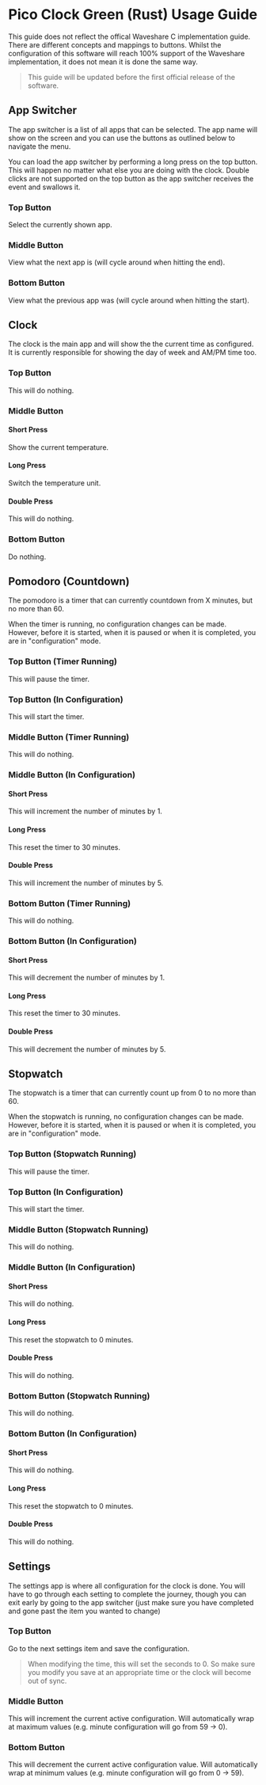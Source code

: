 # Pico Clock Green (Rust) Usage Guide

This guide does not reflect the offical Waveshare C implementation guide. There are different concepts and mappings to buttons. Whilst the configuration of this software will reach 100% support of the Waveshare implementation, it does not mean it is done the same way.

> This guide will be updated before the first official release of the software.

## App Switcher

The app switcher is a list of all apps that can be selected. The app name will show on the screen and you can use the buttons as outlined below to navigate the menu.

You can load the app switcher by performing a long press on the top button. This will happen no matter what else you are doing with the clock. Double clicks are not supported on the top button as the app switcher receives the event and swallows it.

### Top Button

Select the currently shown app.

### Middle Button

View what the next app is (will cycle around when hitting the end).

### Bottom Button

View what the previous app was (will cycle around when hitting the start).

## Clock

The clock is the main app and will show the the current time as configured. It is currently responsible for showing the day of week and AM/PM time too.

### Top Button

This will do nothing.

### Middle Button

#### Short Press

Show the current temperature.

#### Long Press

Switch the temperature unit.

#### Double Press

This will do nothing.

### Bottom Button

Do nothing.

## Pomodoro (Countdown)

The pomodoro is a timer that can currently countdown from X minutes, but no more than 60.

When the timer is running, no configuration changes can be made. However, before it is started, when it is paused or when it is completed, you are in "configuration" mode.

### Top Button (Timer Running)

This will pause the timer.

### Top Button (In Configuration)

This will start the timer.

### Middle Button (Timer Running)

This will do nothing.

### Middle Button (In Configuration)

#### Short Press

This will increment the number of minutes by 1.

#### Long Press

This reset the timer to 30 minutes.

#### Double Press

This will increment the number of minutes by 5.

### Bottom Button (Timer Running)

This will do nothing.

### Bottom Button (In Configuration)

#### Short Press

This will decrement the number of minutes by 1.

#### Long Press

This reset the timer to 30 minutes.

#### Double Press

This will decrement the number of minutes by 5.

## Stopwatch

The stopwatch is a timer that can currently count up from 0 to no more than 60.

When the stopwatch is running, no configuration changes can be made. However, before it is started, when it is paused or when it is completed, you are in "configuration" mode.

### Top Button (Stopwatch Running)

This will pause the timer.

### Top Button (In Configuration)

This will start the timer.

### Middle Button (Stopwatch Running)

This will do nothing.

### Middle Button (In Configuration)

#### Short Press

This will do nothing.

#### Long Press

This reset the stopwatch to 0 minutes.

#### Double Press

This will do nothing.

### Bottom Button (Stopwatch Running)

This will do nothing.

### Bottom Button (In Configuration)

#### Short Press

This will do nothing.

#### Long Press

This reset the stopwatch to 0 minutes.

#### Double Press

This will do nothing.

## Settings

The settings app is where all configuration for the clock is done. You will have to go through each setting to complete the journey, though you can exit early by going to the app switcher (just make sure you have completed and gone past the item you wanted to change)

### Top Button

Go to the next settings item and save the configuration.

> When modifying the time, this will set the seconds to 0. So make sure you modify you save at an appropriate time or the clock will become out of sync.

### Middle Button

This will increment the current active configuration. Will automatically wrap at maximum values (e.g. minute configuration will go from 59 -> 0).

### Bottom Button

This will decrement the current active configuration value. Will automatically wrap at minimum values (e.g. minute configuration will go from 0 -> 59).
